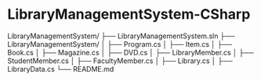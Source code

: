 # LibraryManagementSystem-CSharp

LibraryManagementSystem/
├── LibraryManagementSystem.sln
├── LibraryManagementSystem/
│   ├── Program.cs
│   ├── Item.cs
│   ├── Book.cs
│   ├── Magazine.cs
│   ├── DVD.cs
│   ├── LibraryMember.cs
│   ├── StudentMember.cs
│   ├── FacultyMember.cs
│   ├── Library.cs
│   ├── LibraryData.cs
└── README.md
